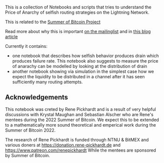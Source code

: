This is a collection of Notebooks and scripts that tries to understand the Price of Anarchy of selfish routing strategies on the Lightning Network.

This is related to the [Summer of Bitcoin Project](https://www.summerofbitcoin.org/project-ideas-details?recordId=recJchpFa9tqSZkQ4)

Read more about why this is important [on the mailinglist](https://lists.linuxfoundation.org/pipermail/lightning-dev/2022-May/003590.html) and in [this blog article](https://blog.bitmex.com/price-of-anarchy-from-selfish-routing-strategies/)

Currently it contains:
* one notebook that describes how selfish behavior produces drain which produces failure rate. This notebook also suggests to measure the price of anarachy can be modelled by looking at the distribution of drain
* another notebook showing via simulation in the simplest case how we expect the liquidity to be distributed in a channel after it has seen sufficiently many routing attempts.

## Acknowledgements 
This notebook was creted by Rene Pickhardt and is a result of very helpful discussions with Krystal Maughan and Sebastian Alscher who are Rene's mentees during the 2022 Summer of Bitcoin. We expect this to be extended to a mathematically more sound theoretical and emperical work during the Summer of Bitcoin 2022.

The research of Rene Pickhardt is funded through NTNU & BitMEX and various doners at https://donation.rene-pickhardt.de and https://www.patreon.com/renepickhardt While the mentees are sponsored by Summer of Bitcoin.